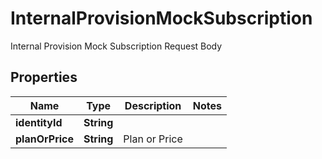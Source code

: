 

# InternalProvisionMockSubscription

Internal Provision Mock Subscription Request Body

## Properties

| Name | Type | Description | Notes |
|------------ | ------------- | ------------- | -------------|
|**identityId** | **String** |  |  |
|**planOrPrice** | **String** | Plan or Price |  |



